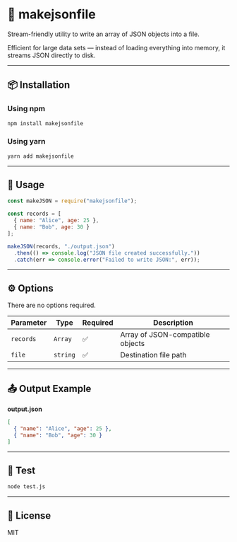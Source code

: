 # 📝 makejsonfile

Stream-friendly utility to write an array of JSON objects into a file.

Efficient for large data sets — instead of loading everything into memory, it streams JSON directly to disk.

---

## 📦 Installation

### Using npm

```bash
npm install makejsonfile
```

### Using yarn

```bash
yarn add makejsonfile
```

---

## 🚀 Usage

```js
const makeJSON = require("makejsonfile");

const records = [
  { name: "Alice", age: 25 },
  { name: "Bob", age: 30 }
];

makeJSON(records, "./output.json")
  .then(() => console.log("JSON file created successfully."))
  .catch(err => console.error("Failed to write JSON:", err));
```

---

## ⚙️ Options

There are no options required.

| Parameter | Type     | Required | Description                          |
|-----------|----------|----------|--------------------------------------|
| `records` | `Array`  | ✅       | Array of JSON-compatible objects     |
| `file`    | `string` | ✅       | Destination file path                |

---

## 📤 Output Example

**output.json**
```json
[
  { "name": "Alice", "age": 25 },
  { "name": "Bob", "age": 30 }
]
```

---

## 🧪 Test

```bash
node test.js
```

---

## 🪪 License

MIT
```